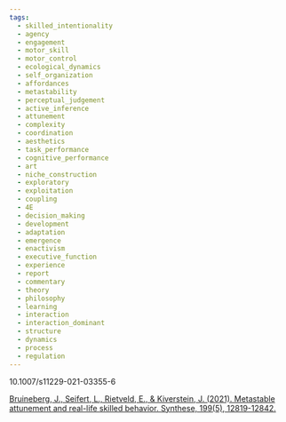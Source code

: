 ```yaml
---
tags:
  - skilled_intentionality
  - agency
  - engagement
  - motor_skill
  - motor_control
  - ecological_dynamics
  - self_organization
  - affordances
  - metastability
  - perceptual_judgement
  - active_inference
  - attunement
  - complexity
  - coordination
  - aesthetics
  - task_performance
  - cognitive_performance
  - art
  - niche_construction
  - exploratory
  - exploitation
  - coupling
  - 4E
  - decision_making
  - development
  - adaptation
  - emergence
  - enactivism
  - executive_function
  - experience
  - report
  - commentary
  - theory
  - philosophy
  - learning
  - interaction
  - interaction_dominant
  - structure
  - dynamics
  - process
  - regulation
---
```

10.1007/s11229-021-03355-6

[Bruineberg, J., Seifert, L., Rietveld, E., & Kiverstein, J. (2021). Metastable attunement and real-life skilled behavior. Synthese, 199(5), 12819-12842.](https://link.springer.com/content/pdf/10.1007/s11229-021-03355-6.pdf)